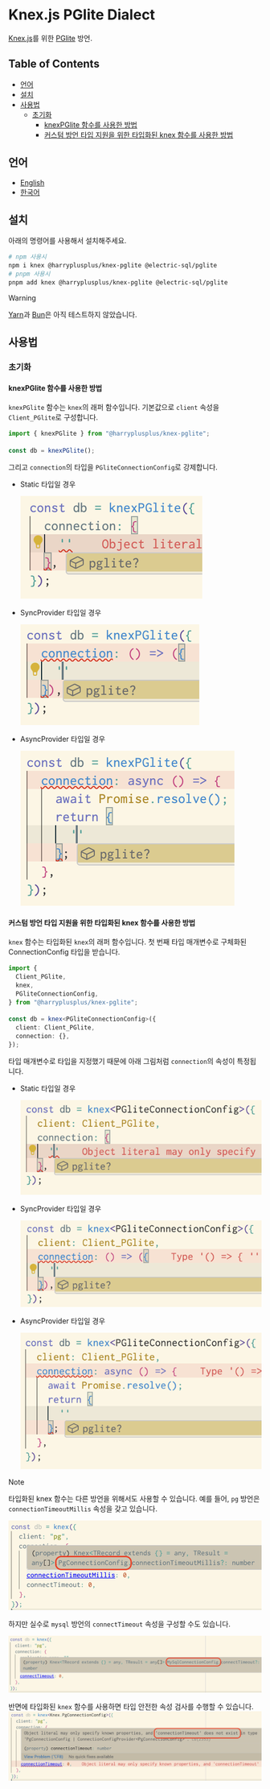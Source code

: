 # Knex.js PGlite Dialect

[Knex.js](https://knexjs.org/)를 위한 [PGlite](https://pglite.dev/) 방언.

## Table of Contents

<!-- toc -->

- [언어](#%EC%96%B8%EC%96%B4)
- [설치](#%EC%84%A4%EC%B9%98)
- [사용법](#%EC%82%AC%EC%9A%A9%EB%B2%95)
  - [초기화](#%EC%B4%88%EA%B8%B0%ED%99%94)
    - [knexPGlite 함수를 사용한 방법](#knexpglite-%ED%95%A8%EC%88%98%EB%A5%BC-%EC%82%AC%EC%9A%A9%ED%95%9C-%EB%B0%A9%EB%B2%95)
    - [커스텀 방언 타입 지원을 위한 타입화된 knex 함수를 사용한 방법](#%EC%BB%A4%EC%8A%A4%ED%85%80-%EB%B0%A9%EC%96%B8-%ED%83%80%EC%9E%85-%EC%A7%80%EC%9B%90%EC%9D%84-%EC%9C%84%ED%95%9C-%ED%83%80%EC%9E%85%ED%99%94%EB%90%9C-knex-%ED%95%A8%EC%88%98%EB%A5%BC-%EC%82%AC%EC%9A%A9%ED%95%9C-%EB%B0%A9%EB%B2%95)

<!-- tocstop -->

## 언어

- [English](/README.md)
- [한국어](/README.ko.md)

## 설치

아래의 명령어를 사용해서 설치해주세요.

```sh
# npm 사용시
npm i knex @harryplusplus/knex-pglite @electric-sql/pglite
# pnpm 사용시
pnpm add knex @harryplusplus/knex-pglite @electric-sql/pglite
```

> [!WARNING]
> [Yarn](https://yarnpkg.com/)과 [Bun](https://bun.com/)은 아직 테스트하지 않았습니다.

## 사용법

### 초기화

#### knexPGlite 함수를 사용한 방법

`knexPGlite` 함수는 `knex`의 래퍼 함수입니다.
기본값으로 `client` 속성을 `Client_PGlite`로 구성합니다.

```typescript
import { knexPGlite } from "@harryplusplus/knex-pglite";

const db = knexPGlite();
```

그리고 `connection`의 타입을 `PGliteConnectionConfig`로 강제합니다.

- Static 타입일 경우

  ![knex-pglite-static](/images/knex-pglite-static.png)

- SyncProvider 타입일 경우

  ![knex-pglite-sync](/images/knex-pglite-sync.png)

- AsyncProvider 타입일 경우

  ![knex-pglite-async](/images/knex-pglite-async.png)

#### 커스텀 방언 타입 지원을 위한 타입화된 knex 함수를 사용한 방법

`knex` 함수는 타입화된 `knex`의 래퍼 함수입니다.
첫 번째 타입 매개변수로 구체화된 ConnectionConfig 타입을 받습니다.

```typescript
import {
  Client_PGlite,
  knex,
  PGliteConnectionConfig,
} from "@harryplusplus/knex-pglite";

const db = knex<PGliteConnectionConfig>({
  client: Client_PGlite,
  connection: {},
});
```

타입 매개변수로 타입을 지정했기 때문에 아래 그림처럼 `connection`의 속성이 특정됩니다.

- Static 타입일 경우

  ![typed-knex-static](/images/typed-knex-static.png)

- SyncProvider 타입일 경우

  ![typed-knex-sync](/images/typed-knex-sync.png)

- AsyncProvider 타입일 경우

  ![typed-knex-async](/images/typed-knex-async.png)

> [!NOTE]
> 타입화된 knex 함수는 다른 방언을 위해서도 사용할 수 있습니다.
> 예를 들어, `pg` 방언은 `connectionTimeoutMillis` 속성을 갖고 있습니다.
>
> ![knex-untyped-valid](/images/knex-untyped-valid.png)
>
> 하지만 실수로 `mysql` 방언의 `connectTimeout` 속성을 구성할 수도 있습니다.
>
> ![knex-untyped-invalid](/images/knex-untyped-invalid.png)
>
> 반면에 타입화된 `knex` 함수를 사용하면 타입 안전한 속성 검사를 수행할 수 있습니다.
> ![typed-knex-invalid](/images/typed-knex-invalid.png)
